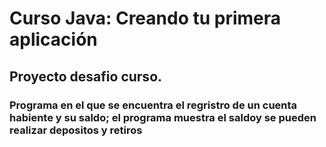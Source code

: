 # Curso Java: Creando tu primera aplicación
## Proyecto desafio curso.
### Programa en el que se encuentra el regristro de un cuenta habiente y su saldo; el programa muestra el saldoy se pueden realizar depositos y retiros